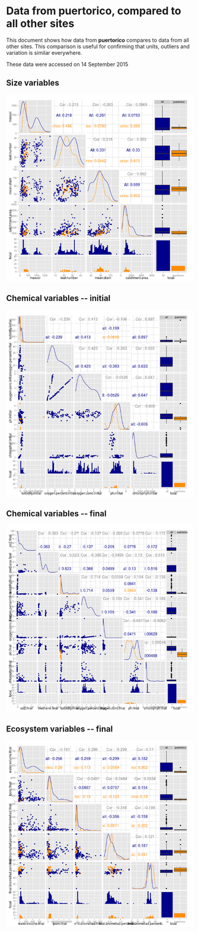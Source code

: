 # Data from puertorico, compared to all other sites

This document shows how data from **puertorico** compares to data from all other sites. This comparison is useful for confirming that units, outliers and variation is similar everywhere.

These data were accessed on 14 September 2015




## Size variables

![img](figure/size_pairs_puertorico.png)


## Chemical variables -- initial

![img](figure/chem_ini_pairs_puertorico.png)

## Chemical variables -- final

![img](figure/chem_fin_pairs_puertorico.png)

## Ecosystem variables -- final

![img](figure/ecos_fin_pairs_puertorico.png)

